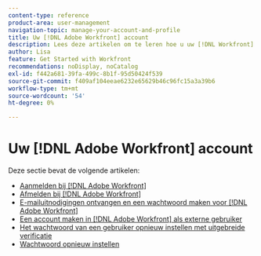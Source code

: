 ```yaml
---
content-type: reference
product-area: user-management
navigation-topic: manage-your-account-and-profile
title: Uw [!DNL Adobe Workfront] account
description: Lees deze artikelen om te leren hoe u uw [!DNL Workfront] account.
author: Lisa
feature: Get Started with Workfront
recommendations: noDisplay, noCatalog
exl-id: f442a681-39fa-499c-8b1f-95d50424f539
source-git-commit: f409af104eeae6232e65629b46c96fc15a3a39b6
workflow-type: tm+mt
source-wordcount: '54'
ht-degree: 0%

---
```


# Uw [!DNL Adobe Workfront] account

Deze sectie bevat de volgende artikelen:

* [Aanmelden bij [!DNL Adobe Workfront]](../../../workfront-basics/manage-your-account-and-profile/managing-your-workfront-account/log-in-to-workfront.md)
* [Afmelden bij [!DNL Adobe Workfront]](../../../workfront-basics/manage-your-account-and-profile/managing-your-workfront-account/log-out-of-workfront.md)
* [E-mailuitnodigingen ontvangen en een wachtwoord maken voor [!DNL Adobe Workfront]](../../../workfront-basics/manage-your-account-and-profile/managing-your-workfront-account/receive-email-invitations.md)
* [Een account maken in [!DNL Adobe Workfront] als externe gebruiker](../../../workfront-basics/manage-your-account-and-profile/managing-your-workfront-account/create-account-external-user.md)
* [Het wachtwoord van een gebruiker opnieuw instellen met uitgebreide verificatie](../../../workfront-basics/manage-your-account-and-profile/managing-your-workfront-account/reset-user-password-eauth.md)
* [Wachtwoord opnieuw instellen](../../../workfront-basics/manage-your-account-and-profile/managing-your-workfront-account/reset-your-password.md)
